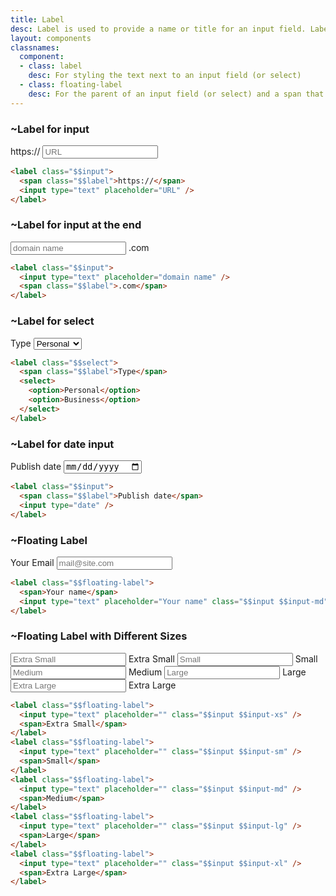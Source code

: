 ```yaml
---
title: Label
desc: Label is used to provide a name or title for an input field. Label can be placed before or after the field.
layout: components
classnames:
  component:
  - class: label
    desc: For styling the text next to an input field (or select)
  - class: floating-label
    desc: For the parent of an input field (or select) and a span that floats above the input field when the field is focused
---
```


<script>
  import Component from "$components/Component.svelte"
</script>

### ~Label for input
<label class="input">
  <span class="label">https://</span>
  <input type="text" placeholder="URL" />
</label>

```html
<label class="$$input">
  <span class="$$label">https://</span>
  <input type="text" placeholder="URL" />
</label>
```
### ~Label for input at the end
<label class="input">
  <input type="text" placeholder="domain name" />
  <span class="label">.com</span>
</label>

```html
<label class="$$input">
  <input type="text" placeholder="domain name" />
  <span class="$$label">.com</span>
</label>
```

### ~Label for select
<label class="select">
  <span class="label">Type</span>
  <select>
    <option>Personal</option>
    <option>Business</option>
  </select>
</label>

```html
<label class="$$select">
  <span class="$$label">Type</span>
  <select>
    <option>Personal</option>
    <option>Business</option>
  </select>
</label>
```

### ~Label for date input
<label class="input">
  <span class="label">Publish date</span>
  <input type="date" />
</label>

```html
<label class="$$input">
  <span class="$$label">Publish date</span>
  <input type="date" />
</label>
```



### ~Floating Label
<label class="floating-label w-full max-w-xs">
  <span>Your Email</span>
  <input type="email" placeholder="mail@site.com" class="input input-md" />
</label>

```html
<label class="$$floating-label">
  <span>Your name</span>
  <input type="text" placeholder="Your name" class="$$input $$input-md" />
</label>
```

### ~Floating Label with Different Sizes
<div class="grid gap-4 w-xs">
  <label class="floating-label">
    <input type="text" placeholder="Extra Small" class="input input-xs" />
    <span>Extra Small</span>
  </label>
  <label class="floating-label">
    <input type="text" placeholder="Small" class="input input-sm" />
    <span>Small</span>
  </label>
  <label class="floating-label">
    <input type="text" placeholder="Medium" class="input input-md" />
    <span>Medium</span>
  </label>
  <label class="floating-label">
    <input type="text" placeholder="Large" class="input input-lg" />
    <span>Large</span>
  </label>
  <label class="floating-label">
    <input type="text" placeholder="Extra Large" class="input input-xl" />
    <span>Extra Large</span>
  </label>
</div>

```html
<label class="$$floating-label">
  <input type="text" placeholder="" class="$$input $$input-xs" />
  <span>Extra Small</span>
</label>
<label class="$$floating-label">
  <input type="text" placeholder="" class="$$input $$input-sm" />
  <span>Small</span>
</label>
<label class="$$floating-label">
  <input type="text" placeholder="" class="$$input $$input-md" />
  <span>Medium</span>
</label>
<label class="$$floating-label">
  <input type="text" placeholder="" class="$$input $$input-lg" />
  <span>Large</span>
</label>
<label class="$$floating-label">
  <input type="text" placeholder="" class="$$input $$input-xl" />
  <span>Extra Large</span>
</label>
```
